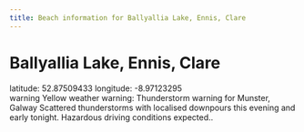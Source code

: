 ```yaml
---
title: Beach information for Ballyallia Lake, Ennis, Clare
---
```

# Ballyallia Lake, Ennis, Clare 

<div class="location-info">latitude: 52.87509433 longitude: -8.97123295</div>
<div id="met-eireann-warnings"><span class="material-icons yellow-warning">warning</span>&nbsp;Yellow weather warning: Thunderstorm warning for Munster, Galway Scattered thunderstorms with localised downpours this evening and early tonight. Hazardous driving conditions expected..&nbsp;</div>
<div></div>